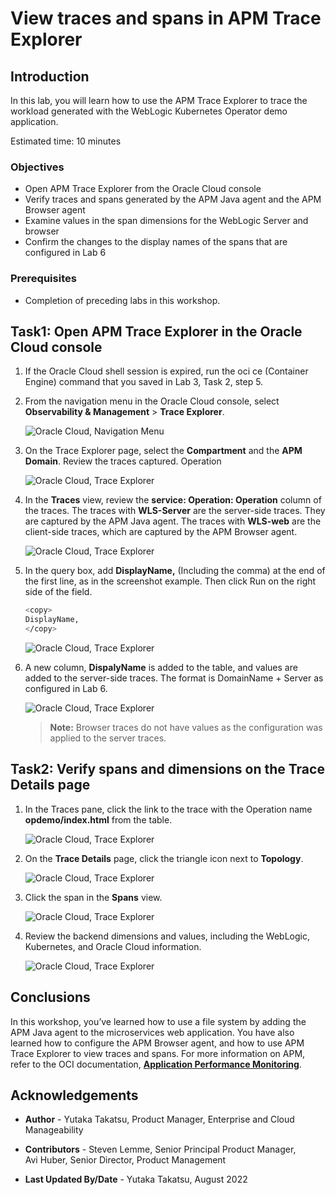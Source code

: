 # View traces and spans in APM Trace Explorer

## Introduction

In this lab, you will learn how to use the APM Trace Explorer to trace the workload generated with the WebLogic Kubernetes Operator demo application.

Estimated time: 10 minutes

### Objectives

* Open APM Trace Explorer from the Oracle Cloud console
*	Verify traces and spans generated by the APM Java agent and the APM Browser agent
*	Examine values in the span dimensions for the WebLogic Server and browser
* Confirm the changes to the display names of the spans that are configured in Lab 6

### Prerequisites

* Completion of preceding labs in this workshop.


## Task1:  Open APM Trace Explorer in the Oracle Cloud console


1. If the Oracle Cloud shell session is expired, run the oci ce (Container Engine) command that you saved in Lab 3, Task 2, step 5.

2. From the navigation menu in the Oracle Cloud console, select **Observability & Management** > **Trace Explorer**.

   ![Oracle Cloud, Navigation Menu](images/8-1-1-menu.png " ")


3. On the Trace Explorer page, select the **Compartment** and the **APM Domain**. Review the traces captured. Operation

      ![Oracle Cloud, Trace Explorer](images/8-1-2-menu.png " ")

4. In the **Traces** view, review the **service: Operation: Operation** column of the traces. The traces with **WLS-Server** are the server-side traces. They are captured by the APM Java agent. The traces with **WLS-web** are the client-side traces, which are captured by the APM Browser agent.  

      ![Oracle Cloud, Trace Explorer](images/8-1-2-1-menu.png " ")

5.	In the query box, add **DisplayName,** (Including the comma) at the end of the first line, as in the screenshot example. Then click Run on the right side of the field.

       ``` bash
       <copy>
       DisplayName,
       </copy>
       ```

      ![Oracle Cloud, Trace Explorer](images/8-1-3-menu.png " ")

6.	A new column, **DispalyName** is added to the table, and values are added to the server-side traces. The format is DomainName + Server as configured in Lab 6.

    ![Oracle Cloud, Trace Explorer](images/8-1-4-menu.png " ")

    >**Note:** Browser traces do not have values as the configuration was applied to the server traces.

## Task2:  Verify spans and dimensions on the Trace Details page

1.	In the Traces pane, click the link to the trace with the Operation name **opdemo/index.html** from the table.

    ![Oracle Cloud, Trace Explorer](images/8-2-1-menu.png " ")

2.	On the **Trace Details** page, click the triangle icon next to **Topology**.

    ![Oracle Cloud, Trace Explorer](images/8-2-2-menu.png " ")

3. Click the span in the **Spans** view.

    ![Oracle Cloud, Trace Explorer](images/8-2-3-menu.png " ")

4.	Review the backend dimensions and values, including the WebLogic, Kubernetes, and Oracle Cloud information.

    ![Oracle Cloud, Trace Explorer](images/8-2-4-menu.png " ")





## Conclusions

In this workshop, you’ve learned how to use a file system by adding the APM Java agent to the microservices web application. You have also learned how to configure the APM Browser agent, and how to use APM Trace Explorer to view traces and spans. For more information on APM, refer to the OCI documentation, **[Application Performance Monitoring](https://docs.oracle.com/en-us/iaas/application-performance-monitoring/index.html)**.


## Acknowledgements

* **Author** - Yutaka Takatsu, Product Manager, Enterprise and Cloud Manageability
- **Contributors** - Steven Lemme, Senior Principal Product Manager,  
Avi Huber, Senior Director, Product Management
* **Last Updated By/Date** - Yutaka Takatsu, August 2022
